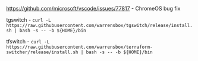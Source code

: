 https://github.com/microsoft/vscode/issues/77817 - ChromeOS bug fix


tgswitch - `curl -L https://raw.githubusercontent.com/warrensbox/tgswitch/release/install.sh | bash -s -- -b ${HOME}/bin`

tfswitch - `curl -L https://raw.githubusercontent.com/warrensbox/terraform-switcher/release/install.sh | bash -s -- -b ${HOME}/bin`

